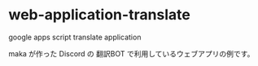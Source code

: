 # web-application-translate
google apps script translate application 

maka が作った Discord の 翻訳BOT で利用しているウェブアプリの例です。
